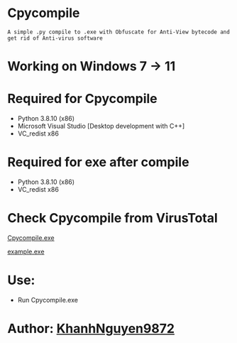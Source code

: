 # Cpycompile
```A simple .py compile to .exe with Obfuscate for Anti-View bytecode and get rid of Anti-virus software```

# Working on Windows 7 -> 11

# Required for Cpycompile
- Python 3.8.10 (x86)
- Microsoft Visual Studio [Desktop development with C++]
- VC_redist x86

# Required for exe after compile
- Python 3.8.10 (x86)
- VC_redist x86

# Check Cpycompile from VirusTotal
[Cpycompile.exe](https://www.virustotal.com/gui/file/eb779c26c68c12b4e6e68ec8380fe05aec71ed4d28cf773ccfb7cc0cd6a89731/detection)

[example.exe](https://www.virustotal.com/gui/file/58a49233b0fa522c490cf237d18bfa8f7cfd7783e25ee6004ed811dad4475463/detection)

# Use:
- Run Cpycompile.exe

# Author: [KhanhNguyen9872](https://fb.me/khanh10a1)
